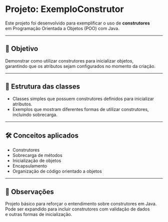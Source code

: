 # Projeto: ExemploConstrutor

Este projeto foi desenvolvido para exemplificar o uso de **construtores**  
em Programação Orientada a Objetos (POO) com Java.

---

## 🎯 Objetivo

Demonstrar como utilizar construtores para inicializar objetos,  
garantindo que os atributos sejam configurados no momento da criação.

---

## 🧱 Estrutura das classes

- Classes simples que possuem construtores definidos para inicializar atributos.
- Exemplos que mostram diferentes formas de utilizar construtores,  
  incluindo sobrecarga.

---

## 🛠️ Conceitos aplicados

- Construtores
- Sobrecarga de métodos
- Inicialização de objetos
- Encapsulamento
- Organização de código orientado a objetos

---

## 📌 Observações

Projeto básico para reforçar o entendimento sobre construtores em Java.  
Pode ser expandido para incluir construtores com validação de dados  
e outras formas de inicialização.